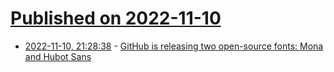 # [Published on 2022-11-10](index.md)

* [2022-11-10, 21:28:38](https://news.ycombinator.com/item?id=33553659) - [GitHub is releasing two open-source fonts: Mona and Hubot Sans](https://github.com/mona-sans)
